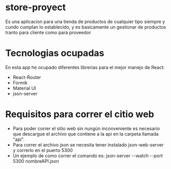 # store-proyect
Es una aplicacion para una tienda de productos de cualquier tipo siempre y cundo cumplan lo establecido, y es basicamente un gestionar de productos tranto para cliente como para proveedor

# Tecnologias ocupadas
En esta app he ocupado diferentes librerias para el mejor manejo de React:
* React-Router
* Formik
* Material UI
* json-server

# Requisitos para correr el citio web
* Para poder correr el sitio web sin nungún inconveniente es necesario que descargue el archivo que contiene a la api en la carpeta llamada "api".
* Para correr el archivo json se necesita tener instalado json-web-server y correrlo en el puerto 5300
* Un ejemplo de como correr el comando es: json-server --watch --port 5300 nombreAPI.json
